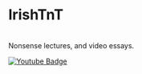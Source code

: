# IrishTnT
<br>Nonsense lectures, and video essays.
<div id="badges">
  <a href="https://www.youtube.com/channel/UCIC4iJ6fosvqk2GJ138qJ2A">
    <img src="https://img.shields.io/badge/YouTube-red?style=for-the-badge&logo=youtube&logoColor=white" alt="Youtube Badge"/>
  </a>
  
